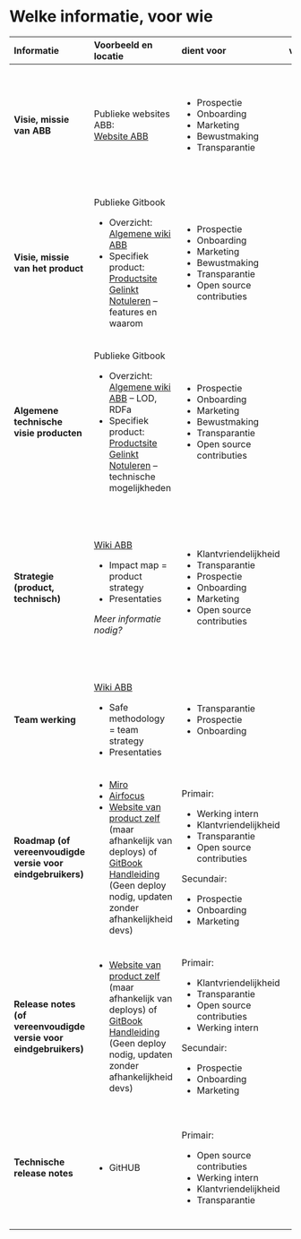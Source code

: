 # Welke informatie, voor wie



<table>
  <thead>
    <tr>
      <th style="text-align:left">Informatie</th>
      <th style="text-align:left">Voorbeeld en locatie</th>
      <th style="text-align:left">dient voor</th>
      <th style="text-align:left">voor wie</th>
    </tr>
  </thead>
  <tbody>
    <tr>
      <td style="text-align:left"><b>Visie, missie<br />van ABB</b>
      </td>
      <td style="text-align:left">Publieke websites ABB:
        <br /><a href="https://www.vlaanderen.be/agentschap-binnenlands-bestuur/">Website ABB</a>
      </td>
      <td style="text-align:left">
        <ul>
          <li>Prospectie</li>
          <li>Onboarding</li>
          <li>Marketing</li>
          <li>Bewustmaking</li>
          <li>Transparantie</li>
        </ul>
      </td>
      <td style="text-align:left">
        <ul>
          <li>(toekomstige) collega&apos;s</li>
          <li>(toekomstige) partners / samenwerkingen</li>
          <li>lokale besturen</li>
          <li>burgers</li>
          <li>(eind)gebruikers</li>
          <li>Software leveranciers</li>
        </ul>
      </td>
    </tr>
    <tr>
      <td style="text-align:left"><b>Visie, missie<br />van het product </b>
      </td>
      <td style="text-align:left">
        <p></p>
        <p>Publieke Gitbook</p>
        <ul>
          <li>Overzicht: <a href=" https://abb-vlaanderen.gitbook.io/abb/">Algemene wiki ABB</a>
          </li>
          <li>Specifiek product: <a href="https://abb-vlaanderen.gitbook.io/abb/producten-en-diensten/gelinkt-notuleren">Productsite Gelinkt Notuleren</a> &#x2013;
            features en waarom</li>
        </ul>
      </td>
      <td style="text-align:left">
        <ul>
          <li>Prospectie</li>
          <li>Onboarding</li>
          <li>Marketing</li>
          <li>Bewustmaking</li>
          <li>Transparantie</li>
          <li>Open source contributies</li>
        </ul>
      </td>
      <td style="text-align:left">
        <ul>
          <li>(toekomstige) collega&apos;s</li>
          <li>(toekomstige) partners / samenwerkingen</li>
          <li>lokale besturen</li>
          <li>ge&#xEB;ngageerde burgers</li>
          <li>(eind)gebruikers</li>
          <li>Software leveranciers</li>
        </ul>
      </td>
    </tr>
    <tr>
      <td style="text-align:left"><b>Algemene technische visie producten</b>
      </td>
      <td style="text-align:left">
        <p></p>
        <p>Publieke Gitbook</p>
        <ul>
          <li>Overzicht: <a href=" https://abb-vlaanderen.gitbook.io/abb/">Algemene wiki ABB</a> &#x2013;
            LOD, RDFa</li>
          <li>Specifiek product: <a href="https://abb-vlaanderen.gitbook.io/abb/producten-en-diensten/gelinkt-notuleren">Productsite Gelinkt Notuleren</a> &#x2013;
            technische mogelijkheden</li>
        </ul>
      </td>
      <td style="text-align:left">
        <p></p>
        <ul>
          <li>Prospectie</li>
          <li>Onboarding</li>
          <li>Marketing</li>
          <li>Bewustmaking</li>
          <li>Transparantie</li>
          <li>Open source contributies</li>
        </ul>
      </td>
      <td style="text-align:left">
        <p></p>
        <ul>
          <li>(toekomstige) collega&apos;s</li>
          <li>(toekomstige) partners / samenwerkingen</li>
          <li>lokale besturen</li>
          <li>ge&#xEB;ngageerde burgers</li>
          <li>(eind)gebruikers</li>
          <li>Software leveranciers</li>
        </ul>
      </td>
    </tr>
    <tr>
      <td style="text-align:left"><b>Strategie (product, technisch)</b>
      </td>
      <td style="text-align:left">
        <p><a href=" https://abb-vlaanderen.gitbook.io/abb/">Wiki ABB</a>
        </p>
        <ul>
          <li>Impact map = product strategy</li>
          <li>Presentaties</li>
        </ul>
        <p><em>Meer informatie nodig?</em>
        </p>
      </td>
      <td style="text-align:left">
        <p></p>
        <ul>
          <li>Klantvriendelijkheid</li>
          <li>Transparantie</li>
          <li>Prospectie</li>
          <li>Onboarding</li>
          <li>Marketing</li>
          <li>Open source contributies</li>
        </ul>
      </td>
      <td style="text-align:left">
        <p></p>
        <ul>
          <li>(toekomstige) partners / samenwerkingen</li>
          <li>(toekomstige) collega&apos;s</li>
          <li>lokale besturen</li>
          <li>ge&#xEB;ngageerde burgers</li>
          <li>klanten/gebruikers</li>
          <li>klantenadviesbureaus</li>
          <li>Software leveranciers</li>
          <li>Open source ontwikkelaars</li>
        </ul>
      </td>
    </tr>
    <tr>
      <td style="text-align:left"><b>Team werking</b>
      </td>
      <td style="text-align:left">
        <p></p>
        <p><a href=" https://abb-vlaanderen.gitbook.io/abb/">Wiki ABB</a>
        </p>
        <ul>
          <li>Safe methodology = team strategy</li>
          <li>Presentaties</li>
        </ul>
      </td>
      <td style="text-align:left">
        <p></p>
        <ul>
          <li>Transparantie</li>
          <li>Prospectie</li>
          <li>Onboarding</li>
        </ul>
      </td>
      <td style="text-align:left">
        <p></p>
        <ul>
          <li>(toekomstige) partners / samenwerkingen</li>
          <li>(toekomstige) collega&apos;s</li>
          <li>klantenadviesbureaus</li>
        </ul>
      </td>
    </tr>
    <tr>
      <td style="text-align:left"><b>Roadmap (of vereenvoudigde versie voor eindgebruikers)</b>
      </td>
      <td style="text-align:left">
        <p></p>
        <ul>
          <li><a href="https://miro.com/">Miro</a>
          </li>
          <li><a href="https://airfocus.com/">Airfocus</a>
          </li>
          <li><a href="https://gelinkt-notuleren.vlaanderen.be/login">Website van product zelf</a> (maar
            afhankelijk van deploys) of <a href="https://abb-vlaanderen.gitbook.io/handleiding-loket/">GitBook Handleiding</a> (Geen
            deploy nodig, updaten zonder afhankelijkheid devs)</li>
        </ul>
      </td>
      <td style="text-align:left">
        <p></p>
        <p>Primair:</p>
        <ul>
          <li>Werking intern</li>
          <li>Klantvriendelijkheid</li>
          <li>Transparantie</li>
          <li>Open source contributies</li>
        </ul>
        <p>Secundair:</p>
        <ul>
          <li>Prospectie</li>
          <li>Onboarding</li>
          <li>Marketing</li>
        </ul>
      </td>
      <td style="text-align:left">
        <p></p>
        <ul>
          <li>(toekomstige) partners / samenwerkingen</li>
          <li>(toekomstige) collega&apos;s</li>
          <li>lokale besturen</li>
          <li>klanten/gebruikers</li>
          <li>klantenadviesbureaus</li>
          <li>Software leverancieres</li>
          <li>Open source ontwikkelaars</li>
        </ul>
      </td>
    </tr>
    <tr>
      <td style="text-align:left"><b>Release notes (of vereenvoudigde versie voor eindgebruikers)</b>
      </td>
      <td style="text-align:left">
        <p></p>
        <ul>
          <li><a href="https://gelinkt-notuleren.vlaanderen.be/login">Website van product zelf</a> (maar
            afhankelijk van deploys) of <a href="https://abb-vlaanderen.gitbook.io/handleiding-loket/">GitBook Handleiding</a> (Geen
            deploy nodig, updaten zonder afhankelijkheid devs)</li>
        </ul>
      </td>
      <td style="text-align:left">
        <p></p>
        <p>Primair:</p>
        <ul>
          <li>Klantvriendelijkheid</li>
          <li>Transparantie</li>
          <li>Open source contributies</li>
          <li>Werking intern</li>
        </ul>
        <p>Secundair:</p>
        <ul>
          <li>Prospectie</li>
          <li>Onboarding</li>
          <li>Marketing</li>
        </ul>
      </td>
      <td style="text-align:left">
        <p></p>
        <ul>
          <li>(toekomstige) partners / samenwerkingen</li>
          <li>(toekomstige) collega&apos;s</li>
          <li>lokale besturen</li>
          <li>klanten/gebruikers</li>
          <li>klantenadviesbureaus</li>
          <li>Software leverancieres</li>
          <li>Open source ontwikkelaars</li>
        </ul>
      </td>
    </tr>
    <tr>
      <td style="text-align:left"><b>Technische release notes</b>
      </td>
      <td style="text-align:left">
        <ul>
          <li>GitHUB</li>
        </ul>
      </td>
      <td style="text-align:left">
        <p></p>
        <p>Primair:</p>
        <ul>
          <li>Open source contributies</li>
          <li>Werking intern</li>
          <li>Klantvriendelijkheid</li>
          <li>Transparantie</li>
        </ul>
      </td>
      <td style="text-align:left">
        <p></p>
        <ul>
          <li>(toekomstige) partners / samenwerkingen</li>
          <li>(toekomstige) collega&apos;s en partners</li>
          <li>Software leverancieres</li>
          <li>Open source ontwikkelaars</li>
        </ul>
      </td>
    </tr>
  </tbody>
</table>



